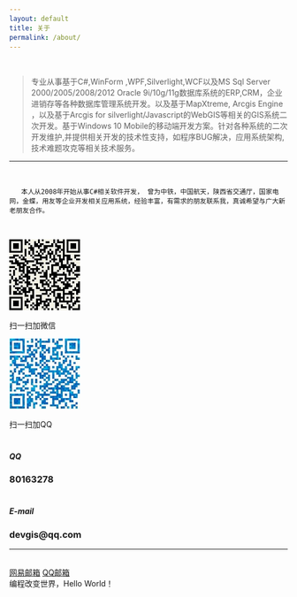 ```yaml
---
layout: default
title: 关于
permalink: /about/
---
```


<br/>

> 专业从事基于C#,WinForm ,WPF,Silverlight,WCF以及MS Sql Server 2000/2005/2008/2012 Oracle 9i/10g/11g数据库系统的ERP,CRM，企业进销存等各种数据库管理系统开发。以及基于MapXtreme, Arcgis Engine ，以及基于Arcgis for silverlight/Javascript的WebGIS等相关的GIS系统二次开发。基于Windows 10 Mobile的移动端开发方案。针对各种系统的二次开发维护,并提供相关开发的技术性支持，如程序BUG解决，应用系统架构,技术难题攻克等相关技术服务。

<hr/>

<br/>

>       
       本人从2008年开始从事C#相关软件开发， 曾为中铁，中国航天，陕西省交通厅，国家电网，金蝶，用友等企业开发相关应用系统，经验丰富，有需求的朋友联系我，真诚希望与广大新老朋友合作。
 
<br/>
<div class="row">
                <div class="col-md-3 center-block  text-center">
                    <p><img src="qrcode/small/wxlyf.png" alt="" class="img-responsive center-block" /></p>
		             <p>
                        扫一扫加微信
                    </p>
                </div>
                <div class="col-md-3 center-block  text-center">
                    <p><img src="qrcode/small/qq80163278.jpg" alt="" class="img-responsive center-block" /></p>
		            <p>
                        扫一扫加QQ
                    </p>
                </div>
                <div class="col-md-3 text-center">
                    <div class="services-box-3">
                        <h1><i class="fa fa-qq "></i></h1>
                        <div class="content">
                            <h5><p>
                                QQ</p></h5>
                            <h3>
                                80163278</h3>
                        </div>
                    </div>
                </div>
                <div class="col-md-3 text-center">
                    <div class="services-box-3">
                        <h1><i class="fa fa-envelope"></i></h1>
                        <div class="content">
                            <h5><p>
                                E-mail</p></h5>
                            <h3>
                                devgis@qq.com</h3>
                        </div>
                    </div>
                </div>
            </div>

<hr/>
<br/>
<span class="contacticon center">
	<a href="mailto:devgis@163.com" title="发送邮件倒我的网易邮箱">网易邮箱<i class="fa fa-envelope-square"></i></a>
	<a href="mailto:devgis@qq.com" title="发送邮件倒我的QQ邮箱">QQ邮箱<i class="fa fa-envelope-square"></i></a>
</span>

<div class="col three caption">
	编程改变世界，Hello World！
</div>

